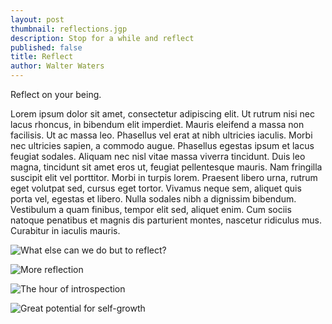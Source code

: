 ```yaml
---
layout: post
thumbnail: reflections.jgp
description: Stop for a while and reflect
published: false
title: Reflect
author: Walter Waters
---
```


Reflect on your being.

Lorem ipsum dolor sit amet, consectetur adipiscing elit. Ut rutrum nisi nec lacus rhoncus, in bibendum elit imperdiet. Mauris eleifend a massa non facilisis. Ut ac massa leo. Phasellus vel erat at nibh ultricies iaculis. Morbi nec ultricies sapien, a commodo augue. Phasellus egestas ipsum et lacus feugiat sodales. Aliquam nec nisl vitae massa viverra tincidunt. Duis leo magna, tincidunt sit amet eros ut, feugiat pellentesque mauris. Nam fringilla suscipit elit vel porttitor. Morbi in turpis lorem. Praesent libero urna, rutrum eget volutpat sed, cursus eget tortor. Vivamus neque sem, aliquet quis porta vel, egestas et libero. Nulla sodales nibh a dignissim bibendum. Vestibulum a quam finibus, tempor elit sed, aliquet enim. Cum sociis natoque penatibus et magnis dis parturient montes, nascetur ridiculus mus. Curabitur in iaculis mauris.

![What else can we do but to reflect?]({{site.baseurl}}/assets/img/reflections.jpg)

![More reflection]({{site.baseurl}}/assets/img/boat2.jpg)

![The hour of introspection]({{site.baseurl}}/assets/img/boat.jpg)

![Great potential for self-growth]({{site.baseurl}}/assets/img/water.jpg)

